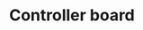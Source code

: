 ---
layout: device_api_document
title: Controller board
parameters:
  - name: compatible hardware version
    value: 1.*
  - name: firmware version
    value: 1.0
  - name: USB port
    value: micro-B
  - name: Serial port speed
    value: 115200
  - name: USB voltage
    value: 5V
  - name: USB current
    value: 100mA
  - name: GPIO voltage
    value: 3.3V

links:
  - text: "Exaberry"
    url: "https://www.exaberry.org"
  - text: "Getting Started"
    url: "https://www.exaberry.org/getting_started"
  - text: "General Specifications"
    url: "https://www.exaberry.org/specifications"

verbs:
  - verb: write
    properties:
    - path: "gpio.[gpio_pins].value={bool}"
      description: "Write to the GPIO pin logic value."
      var_explanations:
        - "<span class=\"bg-light rounded command-var\">[gpio_pins]</span> should be in the range of <span class=\"bg-light rounded command-var\">[1, 16]</span>."
        - "The input data type is<span class=\"bg-light rounded command-var\">bool</span>."
      additional_description:         
 
    - path: "gpio.[gpio_pins].mode={enum}"
      description: "Write to the GPIO I/O mode."
      var_explanations:
        - "<span class=\"bg-light rounded command-var\">[gpio_pins]</span> should be in the range of <span class=\"bg-light rounded command-var\">[1, 16]</span>."
        - "The input data type is<span class=\"bg-light rounded command-var\">enum</span>."
        - "The value of <span class=\"bg-light rounded command-var\">{enum}</span> should be one of <span class=\"bg-light rounded command-var\">{input, output}</span>."
 
    - path: "dac.[dac_pin].value={uint}"
      description: "Write to the digital output value of the Digital-Analog-Converter (DAC)."
      var_explanations:
        - "<span class=\"bg-light rounded command-var\">[dac_pin]</span> is <span class=\"bg-light rounded command-var\">{11}</span>."
        - "The input data type is<span class=\"bg-light rounded command-var\">uint</span>."
        - "The value range of this property is <span class=\"bg-light rounded command-var\">[0, 4095]</span>." 
    - path: "dac.[dac_pin].mode={bool}"
      description: "Write to the DAC mode of on/off."
      var_explanations:
        - "<span class=\"bg-light rounded command-var\">[dac_pin]</span> is <span class=\"bg-light rounded command-var\">{11}</span>."
        - "The input data type is<span class=\"bg-light rounded command-var\">bool</span>." 
    - path: "adc.[adc_pin].mode={bool}"
      description: "Write to the ADC mode of on/off."
      var_explanations:
        - "<span class=\"bg-light rounded command-var\">[adc_pin]</span> is one of <span class=\"bg-light rounded command-var\">{1, 2, 9, 10, 11, 12, 13, 14, 15, 16}</span>."
        - "The input data type is<span class=\"bg-light rounded command-var\">bool</span>." 
    - path: "pwm1.period={uint}"
      description: "Write to the PWM 1 period counter."
      var_explanations:
        - "The input data type is<span class=\"bg-light rounded command-var\">uint</span>."
        - "The value range of this property is <span class=\"bg-light rounded command-var\">[1, 4294967295]</span>." 
    - path: "pwm1.prescaler={uint}"
      description: "Write to the PWM 1 period prescaler."
      var_explanations:
        - "The input data type is<span class=\"bg-light rounded command-var\">uint</span>."
        - "The value range of this property is <span class=\"bg-light rounded command-var\">[1, 65535]</span>." 
    - path: "pwm1.[pwm1_pin].duty={float}"
      description: "Write to the PWM 1 output duty percentage."
      var_explanations:
        - "<span class=\"bg-light rounded command-var\">[pwm1_pin]</span> is one of <span class=\"bg-light rounded command-var\">{1, 2, 9, 10}</span>."
        - "The input data type is<span class=\"bg-light rounded command-var\">float</span>."
        - "The value range of this property is <span class=\"bg-light rounded command-var\">[0, 1]</span>." 
    - path: "pwm1.[pwm1_pin].mode={bool}"
      description: "Write to the PWM 1 mode of on/off."
      var_explanations:
        - "<span class=\"bg-light rounded command-var\">[pwm1_pin]</span> is one of <span class=\"bg-light rounded command-var\">{1, 2, 9, 10}</span>."
        - "The input data type is<span class=\"bg-light rounded command-var\">bool</span>." 
    - path: "pwm2.period={uint}"
      description: "Write to the PWM 2 period counter."
      var_explanations:
        - "The input data type is<span class=\"bg-light rounded command-var\">uint</span>."
        - "The value range of this property is <span class=\"bg-light rounded command-var\">[1, 65535]</span>." 
    - path: "pwm2.prescaler={uint}"
      description: "Write to the PWM 2 period prescaler."
      var_explanations:
        - "The input data type is<span class=\"bg-light rounded command-var\">uint</span>."
        - "The value range of this property is <span class=\"bg-light rounded command-var\">[1, 65535]</span>." 
    - path: "pwm2.[pwm2_pin].duty={float}"
      description: "Write to the PWM 2 output duty percentage."
      var_explanations:
        - "<span class=\"bg-light rounded command-var\">[pwm2_pin]</span> is one of <span class=\"bg-light rounded command-var\">{13, 14}</span>."
        - "The input data type is<span class=\"bg-light rounded command-var\">float</span>."
        - "The value range of this property is <span class=\"bg-light rounded command-var\">[0, 1]</span>." 
    - path: "pwm2.[pwm2_pin].mode={bool}"
      description: "Write to the PWM 2 mode of on/off."
      var_explanations:
        - "<span class=\"bg-light rounded command-var\">[pwm2_pin]</span> is one of <span class=\"bg-light rounded command-var\">{13, 14}</span>."
        - "The input data type is<span class=\"bg-light rounded command-var\">bool</span>." 
    - path: "config.save={bool}"
      description: "Write to the switch of saving current configuration."
      var_explanations:
        - "The input data type is<span class=\"bg-light rounded command-var\">bool</span>."
        - "The default value of <span class=\"bg-light rounded command-var\">config.save</span> is <span class=\"bg-light rounded command-var\">True</span>. <span class=\"bg-light rounded command-var\">&gt; write config.save</span> is equivalent to <span class=\"bg-light rounded command-var\">&gt; write config.save=True</span>"
      additional_description:
        - "Save the current configuration of all pins to internal nonvolatile memory. The save config will be automatically loaded and applied at power up."         
 
    - path: "config.load={bool}"
      description: "Write to the switch of loading previously saved configuration."
      var_explanations:
        - "The input data type is<span class=\"bg-light rounded command-var\">bool</span>."
        - "The default value of <span class=\"bg-light rounded command-var\">config.load</span> is <span class=\"bg-light rounded command-var\">True</span>. <span class=\"bg-light rounded command-var\">&gt; write config.load</span> is equivalent to <span class=\"bg-light rounded command-var\">&gt; write config.load=True</span>"
      additional_description: 
        - "Load previously saved configuration and apply the configuration to pins."        
 
    - path: "config.reset={bool}"
      description: "Write to the switch of resetting configuration to default value."
      var_explanations:
        - "The input data type is<span class=\"bg-light rounded command-var\">bool</span>."
        - "The default value of <span class=\"bg-light rounded command-var\">config.reset</span> is <span class=\"bg-light rounded command-var\">True</span>. <span class=\"bg-light rounded command-var\">&gt; write config.reset</span> is equivalent to <span class=\"bg-light rounded command-var\">&gt; write config.reset=True</span>"
      additional_description:  
        - "Reset the saved configuration to its default value."       
 
    - path: "device.name={string}"
      description: "Write to the name of the device."
      var_explanations:
        - "The input data type is<span class=\"bg-light rounded command-var\">string</span>."
        - "The length of the <span class=\"bg-light rounded command-var\">{string}</span> should be less than 16."
      additional_description:                 
 
    - path: "device.restart={bool}"
      description: "Write to the switch of restarting the device."
      var_explanations:
        - "The input data type is<span class=\"bg-light rounded command-var\">bool</span>."
        - "The default value of <span class=\"bg-light rounded command-var\">device.restart</span> is <span class=\"bg-light rounded command-var\">True</span>. <span class=\"bg-light rounded command-var\">&gt; write device.restart</span> is equivalent to <span class=\"bg-light rounded command-var\">&gt; write device.restart=True</span>"
      additional_description:                 
  

  - verb: read
    properties:
    - path: "gpio.[gpio_pins].value"
      description: "Read the GPIO pin logic value."
      var_explanations:
        - "<span class=\"bg-light rounded command-var\">[gpio_pins]</span> should be in the range of <span class=\"bg-light rounded command-var\">[1, 16]</span>."
        - "The output data type is <span class=\"bg-light rounded command-var\">bool</span>."
      additional_description:         
 
    - path: "gpio.[gpio_pins].mode"
      description: "Read the GPIO I/O mode."
      var_explanations:
        - "<span class=\"bg-light rounded command-var\">[gpio_pins]</span> should be in the range of <span class=\"bg-light rounded command-var\">[1, 16]</span>."
        - "The output data type is <span class=\"bg-light rounded command-var\">enum</span>.The value can be one of <span class=\"bg-light rounded command-var\">{input, output}</span>." 
    - path: "dac.[dac_pin].value"
      description: "Read the digital output value of the Digital-Analog-Converter (DAC)."
      var_explanations:
        - "<span class=\"bg-light rounded command-var\">[dac_pin]</span> is <span class=\"bg-light rounded command-var\">{11}</span>."
        - "The output data type is <span class=\"bg-light rounded command-var\">uint</span>."
        - "The value range of this property is <span class=\"bg-light rounded command-var\">[0, 4095]</span>." 
    - path: "dac.[dac_pin].mode"
      description: "Read the DAC mode of on/off."
      var_explanations:
        - "<span class=\"bg-light rounded command-var\">[dac_pin]</span> is <span class=\"bg-light rounded command-var\">{11}</span>."
        - "The output data type is <span class=\"bg-light rounded command-var\">bool</span>." 
    - path: "adc.[adc_pin].value"
      description: "Read the the digital input value of the Analog-Digital-Converter (ADC)."
      var_explanations:
        - "<span class=\"bg-light rounded command-var\">[adc_pin]</span> is one of <span class=\"bg-light rounded command-var\">{1, 2, 9, 10, 11, 12, 13, 14, 15, 16}</span>."
        - "The output data type is <span class=\"bg-light rounded command-var\">uint</span>." 
    - path: "adc.[adc_pin].mode"
      description: "Read the ADC mode of on/off."
      var_explanations:
        - "<span class=\"bg-light rounded command-var\">[adc_pin]</span> is one of <span class=\"bg-light rounded command-var\">{1, 2, 9, 10, 11, 12, 13, 14, 15, 16}</span>."
        - "The output data type is <span class=\"bg-light rounded command-var\">bool</span>." 
    - path: "pwm1.period"
      description: "Read the PWM 1 period counter."
      var_explanations:
        - "The output data type is <span class=\"bg-light rounded command-var\">uint</span>."
        - "The value range of this property is <span class=\"bg-light rounded command-var\">[1, 4294967295]</span>." 
    - path: "pwm1.prescaler"
      description: "Read the PWM 1 period prescaler."
      var_explanations:
        - "The output data type is <span class=\"bg-light rounded command-var\">uint</span>."
        - "The value range of this property is <span class=\"bg-light rounded command-var\">[1, 65535]</span>." 
    - path: "pwm1.[pwm1_pin].duty"
      description: "Read the PWM 1 output duty percentage."
      var_explanations:
        - "<span class=\"bg-light rounded command-var\">[pwm1_pin]</span> is one of <span class=\"bg-light rounded command-var\">{1, 2, 9, 10}</span>."
        - "The output data type is <span class=\"bg-light rounded command-var\">float</span>."
        - "The value range of this property is <span class=\"bg-light rounded command-var\">[0, 1]</span>." 
    - path: "pwm1.[pwm1_pin].mode"
      description: "Read the PWM 1 mode of on/off."
      var_explanations:
        - "<span class=\"bg-light rounded command-var\">[pwm1_pin]</span> is one of <span class=\"bg-light rounded command-var\">{1, 2, 9, 10}</span>."
        - "The output data type is <span class=\"bg-light rounded command-var\">bool</span>." 
    - path: "pwm2.period"
      description: "Read the PWM 2 period counter."
      var_explanations:
        - "The output data type is <span class=\"bg-light rounded command-var\">uint</span>."
        - "The value range of this property is <span class=\"bg-light rounded command-var\">[1, 65535]</span>." 
    - path: "pwm2.prescaler"
      description: "Read the PWM 2 period prescaler."
      var_explanations:
        - "The output data type is <span class=\"bg-light rounded command-var\">uint</span>."
        - "The value range of this property is <span class=\"bg-light rounded command-var\">[1, 65535]</span>." 
    - path: "pwm2.[pwm2_pin].duty"
      description: "Read the PWM 2 output duty percentage."
      var_explanations:
        - "<span class=\"bg-light rounded command-var\">[pwm2_pin]</span> is one of <span class=\"bg-light rounded command-var\">{13, 14}</span>."
        - "The output data type is <span class=\"bg-light rounded command-var\">float</span>."
        - "The value range of this property is <span class=\"bg-light rounded command-var\">[0, 1]</span>." 
    - path: "pwm2.[pwm2_pin].mode"
      description: "Read the PWM 2 mode of on/off."
      var_explanations:
        - "<span class=\"bg-light rounded command-var\">[pwm2_pin]</span> is one of <span class=\"bg-light rounded command-var\">{13, 14}</span>."
        - "The output data type is <span class=\"bg-light rounded command-var\">bool</span>." 
    - path: "device.exaberry"
      description: "Read the URL to the Exaberry.org."
      var_explanations:
        - "The output data type is <span class=\"bg-light rounded command-var\">string</span>."
      additional_description:                 
 
    - path: "device.documentation"
      description: "Read the URL to the documentation."
      var_explanations:
        - "The output data type is <span class=\"bg-light rounded command-var\">string</span>."
      additional_description:                 
 
    - path: "device.name"
      description: "Read the name of the device."
      var_explanations:
        - "The output data type is <span class=\"bg-light rounded command-var\">string</span>."
      additional_description:   
        - "You can customize the device name by writing to this property."              
 
    - path: "device.systick"
      description: "Read the system ticks since powered up."
      var_explanations:
        - "The output data type is <span class=\"bg-light rounded command-var\">uint</span>."
      additional_description:    
        - "The systick is approximately the number of microseconds since power up."             
 
    - path: "device.id"
      description: "Read the device ID."
      var_explanations:
        - "The output data type is <span class=\"bg-light rounded command-var\">hex</span>."
      additional_description:     
        - "The device ID is unique for each device."            
 
    - path: "device.type_id"
      description: "Read the type ID of the device."
      var_explanations:
        - "The output data type is <span class=\"bg-light rounded command-var\">string</span>."
      additional_description:      
        - "The type ID is unique for different API and hardware design combination."           
 
    - path: "device.firmware.version"
      description: "Read the firmware version."
      var_explanations:
        - "The output data type is <span class=\"bg-light rounded command-var\">string</span>."
      additional_description:                 
 
    - path: "device.hardware.version"
      description: "Read the hardware version."
      var_explanations:
        - "The output data type is <span class=\"bg-light rounded command-var\">string</span>."
      additional_description:                 
  

features:
  - "General Purpose Input Out (GPIO)"
  - "Digital-to-Analog Converter (DAC)"
  - "Analog-to-Digital Converter (ADC)"
  - "Power Width Modulation (PWM)"
  - "Save/load configuration to/from internal nonvolatile memory"
  - "DIY friendly design"

dims:
  - name: "A"
    value: "18.8mm"
  - name: "B"
    value: "31.4mm"
  - name: "C"
    value: "11.8mm"
  - name: "D"
    value: "2.54mm"

examples:
  - title: "Set GPIO value"
    commands:
      - "write gpio.1.mode=ouput"
      - "write gpio.1.value=1"
    description: "To update the GPIO pin value, first set the GPIO mode to be <i>outoput</i> and then update the pin value to be the desired value."
  - title: "Read GPIO value"
    commands:
      - "write gpio.1.mode=input"
      - "read gpio.1.value"
    description: "To read the GPIO pin value, set the GPIO mode to be <i>input</i> and then read pin value."
  - title: "Read ADC input value"
    commands:
      - "write adc.1.mode=on"
      - "read adc.1.value"
    description: "Turn on the Analog-to-Digital Converter (ADC) on pin 1 and then read the converted digital value of the voltage on pin 1. The allowed voltage range on an ADC pin should be from 0V to 3.3V"
  - title: "Analog output by DAC"
    commands:
      - "write dac.11.mode=on"
      - "write dac.11.value=1000"
    description: "Turn on the Digital-to-Analog Converter (DAC) on pin 11. Write the output value to the DAC. The DAC will convert the given digital value to a voltage in the range from 0V to 3.3V on the pin 11. The range of the digital value should be from 0 to 4095."
  - title: "Set PWM output"
    commands:
      - "write pwm1.period=1024"
      - "write pwm1.prescaler=1"
      - "write pwm1.1.duty=0.5"
      - "write pwm1.1.mode=on"
    description: "<i>pwm1.period</i> defines the period counter of PWM 1. <i>pwm1.prescale</i> is the prescaler of the PWM 1 clock. The period of output wave is defined by both the period counter and the prescaler. <i>pwm1.1.duty=0.5</i> makes the output wave 50% high and 50% low. Finally, turn on the output on pin 1 by setting the mode to be <i>on</i>"
  - title: "Save current configuration"
    commands:
      - "write config.save"
    description: "Save the current configuration on all pins to internal nonvolatile memory. The saved configuration will be automatically loaded on next power up."
  - title: "Load saved configuration"
    commands:
      - "write config.load"
    description: "Load the previously saved configuration and apply the configuration to all pins."

teaser_images:
  - file: "top.jpg"
    title: "Controller board top view"
    description: ""
  - file: "bottom.jpg"
    title: "Controller board bottom view"
    description: ""

introduction:
  - text: ""
    image:
      file: "pins.JPG"
      title: "Pin function map"

firmware:
    - version: "1.0"
      link: "exaberry.hex"

datasheets:
    - title: "GD32F150xx datasheet"
      link: "/devices/datasheets/GD32F150xx_Datasheet_Rev3.1.pdf"
    - title: "GD32F1x0 user manual"
      link: "/devices/datasheets/GD32F1x0_User_Manual_EN_v3.1.pdf"

design_docs:
    - version: "1.0"
      bom: "BOM.csv"
      pos: "pos.zip"
      gerbers: "gerbers.zip"
      schematic: "schematic.jpg"

---